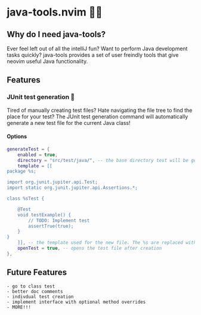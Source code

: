 # java-tools.nvim 🧙🫘
## Why do I need java-tools?
Ever feel left out of all the intelliJ fun? Want to perform Java development tasks quickly?
java-tools provides a set of user freindly tools that give neovim useful Java functionality.

## Features
### JUnit test generation 🧪
Tired of manually creating test files? Hate navigating the file tree to find the place for your test? The JUnit test generation command will automatically generate a new test file for the current Java class!

#### Options
```lua
generateTest = {
    enabled = true,
    directory = "src/test/java/", -- the base directory test will be generated in
    template = [[
package %s;

import org.junit.jupiter.api.Test;
import static org.junit.jupiter.api.Assertions.*;

class %sTest {

    @Test
    void testExample() {
        // TODO: Implement test
        assertTrue(true);
    }
}
    ]], -- the template used for the new file. The %s are replaced with the package and class name.
    openTest = true, -- opens the test file after creation
},

```

## Future Features
    - go to class test
    - better doc comments
    - indivdual test creation
    - implement interface with optional method overrides
    - MORE!!!
